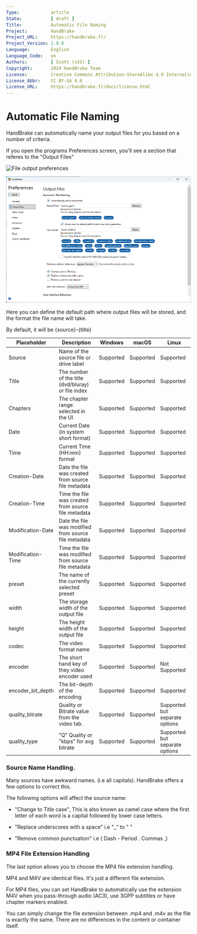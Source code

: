 ```yaml
---
Type:            article
State:           [ draft ]
Title:           Automatic File Naming
Project:         HandBrake
Project_URL:     https://handbrake.fr/
Project_Version: 1.9.0
Language:        English
Language_Code:   en
Authors:         [ Scott (s55) ]
Copyright:       2024 HandBrake Team
License:         Creative Commons Attribution-ShareAlike 4.0 International
License_Abbr:    CC BY-SA 4.0
License_URL:     https://handbrake.fr/docs/license.html
---
```


Automatic File Naming
=============================

HandBrake can automatically name your output files for you based on a number of criteria.

If you open the programs Preferences screen, you'll see a section that referes to the "Output Files"

<!-- .system-macos -->
![File output preferences](../../images/mac/output-file-preferences-1.5.0.png "File output preferences macOS")
<!-- /.system-macos -->

<!-- .system-windows -->
![File output preferences](../../images/windows/output-file-preferences-1.7.0.png "File output preferences Windwos")
<!-- /.system-windows -->

Here you can define the default path where output files will be stored, and the format the file name will take.

By default, it will be {source}-{title}

| Placeholder             | Description                                            | Windows   | macOS         | Linux  |
|-------------------------|-----|------|-----|-----|
| Source                  | Name of the source file or drive label                 | Supported | Supported     | Supported |
| Title                   | The number of the title (dvd/bluray) or file index     | Supported | Supported     | Supported |
| Chapters                | The chapter range selected in the UI                   | Supported | Supported     | Supported |
| Date                    | Current Date (in system short format)                  | Supported | Supported     | Supported |
| Time                    | Current Time  (HH:mm) format                           | Supported | Supported     | Supported |
| Creation-Date           | Date the file was created from source file metadata    | Supported | Supported     | Supported |
| Creation-Time           | Time the file was created from source file metadata    | Supported | Supported     | Supported |
| Modification-Date       | Date the file was modified from source file metadata   | Supported | Supported     | Supported |
| Modification-Time       | Time the file was modified from source file metadata   | Supported | Supported     | Supported |
| preset                  | The name of the currently selected preset              | Supported | Supported     | Supported |
| width                   | The storage width of the output file                   | Supported | Supported     | Supported |
| height                  | The height width of the output file                    | Supported | Supported     | Supported |
| codec                   | The video format name                                  | Supported | Supported     | Supported |
| encoder                 | The short hand key of they video encoder used          | Supported | Supported     | Not Supported |
| encoder_bit_depth       | The bit-depth of the encoding                          | Supported | Supported     | Supported |
| quality_bitrate         | Quality or Bitrate value from the video tab.           | Supported | Supported     | Supported but separate options |
| quality_type            | "Q" Quality or "kbps" for avg bitrate                  | Supported | Supported     | Supported but separate options |

### Source Name Handling.

Many sources have awkward names. (i.e all capitals). HandBrake offers a few options to correct this.

The following options will affect the source name:

- "Change to Title case",  This is also known as camel case where the first letter of each word is a capital followed by lower case letters.

- "Replace underscores with a space"  i.e  "_" to " "

- "Remove common punctuation" i.e ( Dash - Period . Commas ,)

### MP4 File Extension Handling

The last option allows you to choose the MP4 file extension handling.

MP4 and M4V are identical files. It's just a different file extension.

For MP4 files, you can set HandBrake to automatically use the extension M4V when you pass-through audio (AC3), use 3GPP subtitles or have chapter markers enabled.

You can simply change the file extension between .mp4 and .m4v as the file is exactly the same. There are no differences in the content or container itself.

